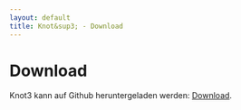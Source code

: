 ```yaml
---
layout: default
title: Knot&sup3; - Download
---
```

# Download

Knot3 kann auf Github heruntergeladen werden: [Download](https://github.com/knot3/knot3-code/releases).
